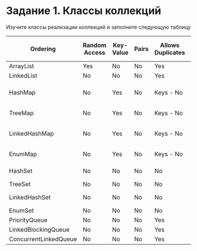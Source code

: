 Задание 1. Классы коллекций
===========================
Изучите классы реализации коллекций и заполните следующую таблицу

Ordering  | Random Access | Key-Value | Pairs | Allows Duplicates | Allows Null Values | Thread Safe | Blocking Operations
----------|---------------|-----------|-------|-------------------|--------------------|-------------|--------------------
ArrayList |	Yes           | No        | No    | Yes               | Yes                | No          | No 
LinkedList| No            | No        | No    | Yes               | Yes                | No          | No
HashMap   | No            | Yes       | No    | Keys - No         | Keys - Only one    | No          | No
TreeMap   | No            | Yes       | No    | Keys - No         | Keys - No          | No          | No
LinkedHashMap | No        | Yes       | No    | Keys - No         | Keys - Only one    | No          | No
EnumMap   | No            | Yes       | No    | Keys - No         | Keys - No          | No          | No
HashSet   | No            | No        | No    | No                | Only one           | No          | No
TreeSet   | No            | No        | No    | No                | No                 | No          | No
LinkedHashSet | No        | No        | No    | No                | Only one           | No          | No
EnumSet   |  No           | No        | No    | No                | No                 | No          | No
PriorityQueue| No         | No        | No    | Yes               | No                 | No          | No
LinkedBlockingQueue| No   | No        | No    | Yes               | No                 | Yes         | Yes 
ConcurrentLinkedQueue| No | No        | No    | Yes               | No                 | Yes         | No



 